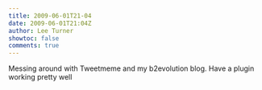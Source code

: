 ```yaml
---
title: 2009-06-01T21-04
date: 2009-06-01T21:04Z
author: Lee Turner
showtoc: false
comments: true
---
```


Messing around with Tweetmeme and my b2evolution blog.  Have a plugin working pretty well

